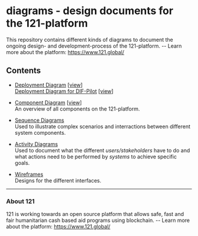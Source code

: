 diagrams - design documents for the 121-platform
================================================

This repository contains different kinds of diagrams to document the ongoing design- and development-process of the 121-platform. -- Learn more about the platform: <https://www.121.global/>

## Contents

- [Deployment Diagram](./Deployment%20Diagram.drawio) [[view](https://www.draw.io/?lightbox=1&layers=1#Uhttps%3A%2F%2Fgithub.com%2Fglobal-121%2Fdiagrams%2Fraw%2Fmaster%2FDeployment%20Diagram.drawio)]  
  [Deployment Diagram for DIF-Pilot](./Deployment%20Diagram%20-DIF%20PILOT%20Track.drawio) [[view](https://www.draw.io/?lightbox=1&layers=1#Uhttps%3A%2F%2Fgithub.com%2Fglobal-121%2Fdiagrams%2Fraw%2Fmaster%2FDeployment%20Diagram%20-DIF%20PILOT%20Track.drawio)]  

- [Component Diagram](./Component_Diagram.xml) [[view](https://www.draw.io/?lightbox=1&layers=1#Uhttps%3A%2F%2Fgithub.com%2Fglobal-121%2Fdiagrams%2Fraw%2Fmaster%2FComponent_Diagram.xml)]  
  An overview of all components on the 121-platform.

- [Sequence Diagrams](./Sequence%20Diagrams/#readme)  
  Used to illustrate complex scenarios and interractions between different system components.

- [Activity Diagrams](./Activity%20Diagrams/#readme)  
  Used to document what the different *users/stakeholders* have to do and what actions need to be performed by *systems* to achieve specific goals.

- [Wireframes](./Wireframes/#readme)  
  Designs for the different interfaces.


- - - - - - -

### About 121

121 is working towards an open source platform that allows safe, fast and fair humanitarian cash based aid programs using blockchain. -- Learn more about the platform: <https://www.121.global/>
